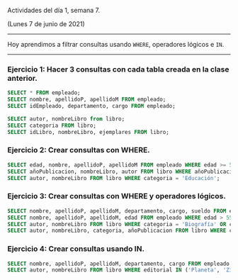 Actividades del día 1, semana 7.

(Lunes 7 de junio de 2021)

---

Hoy aprendimos a filtrar consultas usando `WHERE`, operadores lógicos e `IN`.

---

### Ejercicio 1: Hacer 3 consultas con cada tabla creada en la clase anterior.

```SQL
SELECT * FROM empleado;
SELECT nombre, apellidoP, apellidoM FROM empleado;
SELECT idEmpleado, departamento, cargo FROM empleado;

SELECT autor, nombreLibro from libro;
SELECT categoria FROM libro;
SELECT idLibro, nombreLibro, ejemplares FROM libro;
```

### Ejercicio 2: Crear consultas con WHERE.

```SQL
SELECT edad, nombre, apellidoP, apellidoM FROM empleado WHERE edad >= 50;
SELECT añoPublicacion, nombreLibro, autor FROM libro WHERE añoPublicacion < 1990;
SELECT autor, nombreLibro FROM libro WHERE categoria = 'Educación';
```

### Ejercicio 3: Crear consultas con WHERE y operadores lógicos.

```SQL
SELECT nombre, apellidoP, apellidoM, departamento, cargo, sueldo FROM empleado WHERE sueldo > 300000 AND sueldo < 500000;
SELECT nombre, apellidoP, apellidoM, edad FROM empleado WHERE edad > 55 AND edad < 103;
SELECT autor, nombreLibro FROM libro WHERE categoria = 'Biografía' OR categoria = 'Historia';
SELECT autor, nombreLibro, categoria, añoPublicacion FROM libro WHERE categoria = 'Educación' AND añoPublicacion < 2000;
```

### Ejercicio 4: Crear consultas usando IN.

```SQL
SELECT nombre, apellidoP, apellidoM, departamento, cargo FROM empleado WHERE departamento IN ('Producción', 'Recursos humanos');
SELECT autor, nombreLibro FROM libro WHERE editorial IN ('Planeta', 'Zig-Zag');
```
